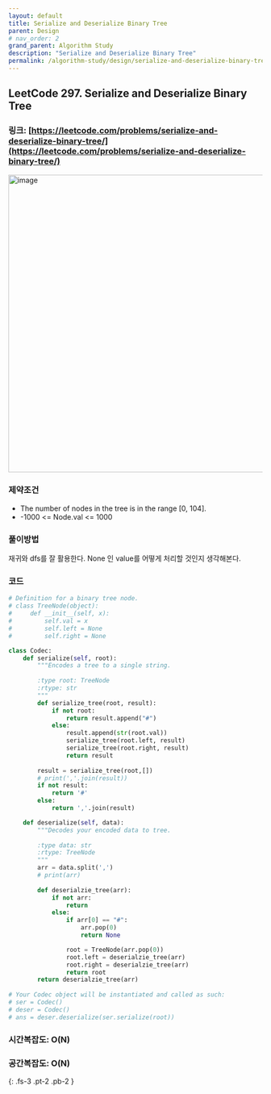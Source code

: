 ```yaml
---
layout: default
title: Serialize and Deserialize Binary Tree
parent: Design
# nav_order: 2
grand_parent: Algorithm Study
description: "Serialize and Deserialize Binary Tree"
permalink: /algorithm-study/design/serialize-and-deserialize-binary-tree
---
```


## LeetCode 297. Serialize and Deserialize Binary Tree
### 링크: [https://leetcode.com/problems/serialize-and-deserialize-binary-tree/](https://leetcode.com/problems/serialize-and-deserialize-binary-tree/)

<img width="590" alt="image" src="https://user-images.githubusercontent.com/39396725/197499066-bf1ed2b5-4a77-4262-b52b-1bdfe222b3cc.png">

### 제약조건
- The number of nodes in the tree is in the range [0, 104].
- -1000 <= Node.val <= 1000

### 풀이방법
재귀와 dfs를 잘 활용한다. None 인 value를 어떻게 처리할 것인지 생각해본다. 

### 코드
```python
# Definition for a binary tree node.
# class TreeNode(object):
#     def __init__(self, x):
#         self.val = x
#         self.left = None
#         self.right = None

class Codec:
    def serialize(self, root):
        """Encodes a tree to a single string.
        
        :type root: TreeNode
        :rtype: str
        """
        def serialize_tree(root, result):
            if not root:
                return result.append("#")
            else: 
                result.append(str(root.val))
                serialize_tree(root.left, result)
                serialize_tree(root.right, result)
                return result
        
        result = serialize_tree(root,[])
        # print(','.join(result))
        if not result:
            return '#'
        else:
            return ','.join(result)

    def deserialize(self, data):
        """Decodes your encoded data to tree.
        
        :type data: str
        :rtype: TreeNode
        """
        arr = data.split(',')
        # print(arr)
        
        def deserialzie_tree(arr):
            if not arr:
                return
            else:
                if arr[0] == "#":
                    arr.pop(0)
                    return None

                root = TreeNode(arr.pop(0))
                root.left = deserialzie_tree(arr)
                root.right = deserialzie_tree(arr)
                return root
        return deserialzie_tree(arr)
        
# Your Codec object will be instantiated and called as such:
# ser = Codec()
# deser = Codec()
# ans = deser.deserialize(ser.serialize(root))
```
### 시간복잡도: O(N)

### 공간복잡도: O(N)
{: .fs-3 .pt-2 .pb-2 }
